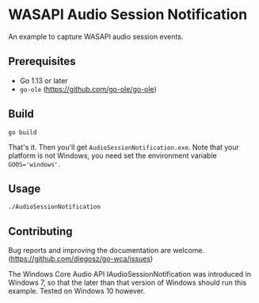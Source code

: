 # WASAPI Audio Session Notification

An example to capture WASAPI audio session events.

## Prerequisites

- Go 1.13 or later
- `go-ole` (https://github.com/go-ole/go-ole)

## Build

```console
go build
```

That's it. Then you'll get `AudioSessionNotification.exe`. Note that your platform is not Windows, you need set the environment variable `GOOS='windows'`.

## Usage

```console
./AudioSessionNotification
```

## Contributing

Bug reports and improving the documentation are welcome. (https://github.com/diegosz/go-wca/issues)

The Windows Core Audio API IAudioSessionNotification was introduced in Windows 7, so that the later than that version of Windows should run this example.
Tested on Windows 10 however.
